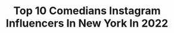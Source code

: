 ---
title: Top 10 Comedians Instagram Influencers In New York In 2022
description: >-
  Find top comedians Instagram influencers in New York in 2022. Most popular hashtags: #comedy #comedian #quarantinelife.
platform: Instagram
hits: 65
text_top: Discover the top-rated Instagram influencers on inBeat.
text_bottom: Our search engine has 65 Instagram influencers like this in New York, United States for you to work with.
profiles:
  - username: "evolvingoutloud"
    fullname: >-
      Kyle Cease
    bio: >-
      Transformation Comedian, New York Times Bestselling Author.
    location: "United States"
    followers: 24138
    engagement: 386
    commentsToLikes: 0.064670
    id: ck5hnep6pnnga0i11f00toc3p
    verified: false
    hashtags: "#nowrising"
  - username: "williemacc"
    fullname: >-
      WILLIE MACC | Comedian / Actor
    bio: >-
      That's Mr Commercial 2U 🎥ABCs The Goldbergs 🎥 #CollegeHill VI 🎬truTv LaffMobb LaffTrack 🎤Revolt Funny AF 2020 BOOK ME bookwilliemacc@gmail.com
    location: "United States"
    followers: 28454
    engagement: 256
    commentsToLikes: 0.035917
    id: ck15q433k0zza0i19f4vc5ihm
    verified: false
    hashtags: "#comedy, #losangelescomedy, #acting, #iusedtobefamous"
  - username: "davyruffin"
    fullname: >-
      Its “MARVELOUS”
    bio: >-
      📍MD |📍DC It’s MARVELOUS‼️🙌🏾 MGT TEAM: @ceosofast Click The Link In My BIO ... For All Bookings Email : Marvelousenterprises301@gmail.com
    location: "United States"
    followers: 174691
    engagement: 164
    commentsToLikes: 0.050315
    id: ck6ub5h1f7kzg0j71z3o2jt11
    verified: false
    hashtags: "#viral, #philly, #dc, #comedy"
  - username: "curlyhairmag"
    fullname: >-
      Magazine made for women
    bio: >-
      Providing curly hair inspiration and dashing some humour along the way. 👩🏾‍🦱@boseonaboye 👩🏾‍🦱@wearetheasamoahs 👶🏾:@curlyhairmagkids Info@hellochm.com
    location: "United States"
    followers: 153041
    engagement: 110
    commentsToLikes: 0.022967
    id: ck5hn6mtinazo0i11dgmeblni
    verified: false
    hashtags: "#hairgoals, #naturalhairstyling, #curlyhairstyles, #protectivestyles"
  - username: "jacqthestripper"
    fullname: >-
      JACQ THE STRIPPER
    bio: >-
      Jacqueline Frances Comedian / Artist / Enterprising Slut New York City
    location: "United States"
    followers: 186450
    engagement: 220
    commentsToLikes: 0.011383
    id: ck0u88wfz6se70i19in849ui3
    verified: false
    hashtags: "#happymothersday, #paymyrent, #wetforchrist, #wost"
  - username: "steven_markow"
    fullname: >-
      Steven Markow
    bio: >-
      writer, comedian work on @adultswim, @newyorkermag
    location: "United States"
    followers: 9728
    engagement: 665
    commentsToLikes: 0.040069
    id: ck8sypfablhsb0j78l98i3lnn
    verified: false
    hashtags: "#comedians, #wig, #comedy, #parody"
  - username: "jiggycomedy"
    fullname: >-
      MARK JIGARJIAN | COMEDIAN
    bio: >-
      🎤 Stand Up / @impracticaljokersofficial Tour 🎧 Heard on @tesdtown @girlsgottaeatpodcast 🎬 Seen on @trutv @foodnetwork 📥 BOOKING @ejbentertainment
    location: "United States"
    followers: 23576
    engagement: 210
    commentsToLikes: 0.064165
    id: ck55l40de0pc60i11nggw0irr
    verified: false
    hashtags: "#standup, #comedy, #funnyvideos, #breaktheboxoffice"
  - username: "madmamanyc"
    fullname: >-
      Alexandra Kohan
    bio: >-
      #NewYorker #Fashionista #Stylist #Comedian #Psychologist DM for commercial inquiries & reviews💌 madmamanyc@gmail.com📩 Instagram pro👩🏼‍💻
    location: "United States"
    followers: 80881
    engagement: 169
    commentsToLikes: 0.060455
    id: ck5zsgnidygnk0i142lmam9ow
    verified: false
    hashtags: "#mindfulness, #mindfulliving, #selflove, #consciousliving"
  - username: "anthony.anderson.drums"
    fullname: >-
      Anthony M. Anderson | Drummer
    bio: >-
      🇯🇲🇵🇷LET ME SET 🎶🏡 #QuaranTONE 🥁NYC Musician, Session/Touring #Drummer 🖤 1 of 19 siblings #RIPMom 📩 anthonyandersondrums24@gmail.com
    location: "United States"
    followers: 31098
    engagement: 103
    commentsToLikes: 0.078073
    id: ckaotdbnvvfdo0i78vwmniwu1
    verified: false
    hashtags: "#thisisamerica, #makeithappen, #election, #potd"
  - username: "ronnychieng"
    fullname: >-
      Ronny Chieng
    bio: >-
      Standup comic | @netflix Asian Comedian Destroys America! | Correspondent on @TheDailyShow | New York via 🇦🇺🇸🇬🇲🇾
    location: "United States"
    followers: 248705
    engagement: 241
    commentsToLikes: 0.016165
    id: ck0ude7eziy3j0i19zxr3jabq
    verified: true
    hashtags: "#banana006, #jflfestival2020"
---